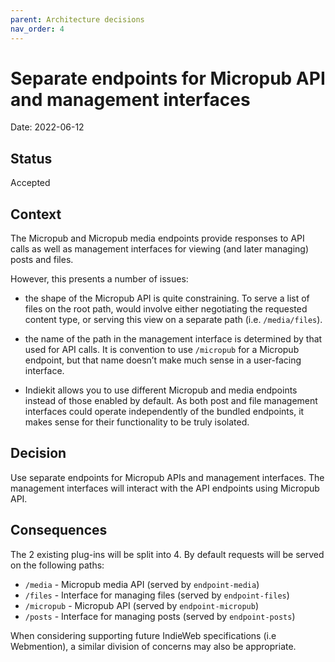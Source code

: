 ```yaml
---
parent: Architecture decisions
nav_order: 4
---
```


# Separate endpoints for Micropub API and management interfaces

Date: 2022-06-12

## Status

Accepted

## Context

The Micropub and Micropub media endpoints provide responses to API calls as well as management interfaces for viewing (and later managing) posts and files.

However, this presents a number of issues:

* the shape of the Micropub API is quite constraining. To serve a list of files on the root path, would involve either negotiating the requested content type, or serving this view on a separate path (i.e. `/media/files`).

* the name of the path in the management interface is determined by that used for API calls. It is convention to use `/micropub` for a Micropub endpoint, but that name doesn’t make much sense in a user-facing interface.

* Indiekit allows you to use different Micropub and media endpoints instead of those enabled by default. As both post and file management interfaces could operate independently of the bundled endpoints, it makes sense for their functionality to be truly isolated.

## Decision

Use separate endpoints for Micropub APIs and management interfaces. The management interfaces will interact with the API endpoints using Micropub API.

## Consequences

The 2 existing plug-ins will be split into 4. By default requests will be served on the following paths:

* `/media` - Micropub media API (served by `endpoint-media`)
* `/files` - Interface for managing files (served by `endpoint-files`)
* `/micropub` - Micropub API (served by `endpoint-micropub`)
* `/posts` - Interface for managing posts (served by `endpoint-posts`)

When considering supporting future IndieWeb specifications (i.e Webmention), a similar division of concerns may also be appropriate.
